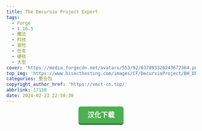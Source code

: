 ```yaml
---
title: The Decursio Project Expert
tags:
  - Forge
  - 1.16.5
  - 魔法
  - 科技
  - 冒险
  - 任务
  - 硬核
  - 大型
cover: 'https://media.forgecdn.net/avatars/553/92/637893326243672364.png'
top_img: 'https://www.bisecthosting.com/images/CF/DecursioProject/BH_DP_Header.png'
categories: 整合包
copyright_author_href: 'https://vmct-cn.top/'
abbrlink: 17110
date: 2024-02-23 22:59:30
---
```

<center><a style = "background-color: #4caf50;box-shadow: 0 4px #357e36;border: none;border-radius: 6px;padding: 12px 24px;font-size: 18px;font-weight: bold;color: #fff;transition: all 0.2s ease-in-out;text-decoration: none;cursor: pointer;" href=https://vmct-cn.top/modpacks/decursio/index.html>汉化下载</a></center>